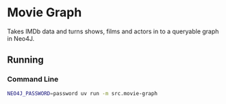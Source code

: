 # Movie Graph

Takes IMDb data and turns shows, films and actors in to a queryable graph in Neo4J.

## Running

### Command Line

```sh
NEO4J_PASSWORD=password uv run -m src.movie-graph
```
